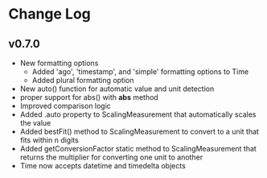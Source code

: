 # Change Log

## v0.7.0

- New formatting options
  - Added 'ago', 'timestamp', and 'simple' formatting options to Time
  - Added plural formatting option
- New auto() function for automatic value and unit detection
- proper support for abs() with __abs__ method
- Improved comparison logic
- Added .auto property to ScalingMeasurement that automatically scales the value
- Added bestFit() method to ScalingMeasurement to convert to a unit that fits within n digits
- Added getConversionFactor static method to ScalingMeasurement that returns the multiplier for converting one unit to another
- Time now accepts datetime and timedelta objects